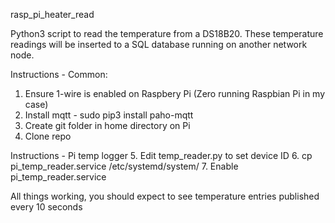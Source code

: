 rasp_pi_heater_read

Python3 script to read the temperature from a DS18B20. These temperature readings will be inserted to a SQL database running on another network node.

Instructions - Common:
1. Ensure 1-wire is enabled on Raspbery Pi (Zero running Raspbian Pi in my case)
2. Install mqtt - sudo pip3 install paho-mqtt
3. Create git folder in home directory on Pi
4. Clone repo

Instructions - Pi temp logger
5. Edit temp_reader.py to set device ID
6. cp pi_temp_reader.service /etc/systemd/system/
7. Enable pi_temp_reader.service

All things working, you should expect to see temperature entries published every 10 seconds

